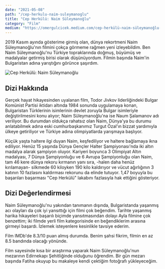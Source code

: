 ```yaml
---
date: "2021-05-08"
path: "/cep-herkulu-naim-suleymanoglu"
title: "Cep Herkülü: Naim Süleymanoğlu"
category: "Film"
medium: "https://omergulcicek.medium.com/cep-herkülü-naim-süleymanoğlu-1d92dc35dc3c"
---
```


2019 Kasım ayında gösterime girmiş olan, dünya rekortmeni Naim Süleymanoğlu'nın filmini çokça görmeme rağmen yeni izleyebildim. Ben Naim Süleymanoğlu'nu Türkiye topraklarında doğmuş, büyümüş ve madalyalar getirmiş birisi olarak düşünüyordum. Filmin başında Naim'in Bulgaristan adına yarıştığını görünce şaşırdım.

![Cep Herkülü: Naim Süleymanoğlu](/img/blog/2021-05-08/naim.jpg)

## Dizi Hakkında

Gerçek hayat hikayesinden uyalanan film, Todor Jivkov liderliğindeki Bulgar Komünist Partisi iktidarı altında 1984 sonunda uygulamaya konan, Bulgaristan Türklerinin isimlerinin devlet zoruyla Bulgar isimleriyle değiştirilmesini konu alıyor; Naim Süleymanoğlu'na ise Naum Şalamanov adı veriliyor. Bu durumdan oldukça rahatsız olan Naim, Dünya'ya bu durumu anlatabilmek adına eski cumhurbaşkanımız Turgut Özal'ın bizzat yardımıyla ülkeye getiriliyor ve Türkiye adına olimpiyatlarda yarışmaya başlıyor.

Küçük yaşta haltere ilgi duyan Naim, keşfediliyor ve haltere bağlamaya ikna ediliyor. Henüz 15 yaşında Dünya Gençler Halter Şampiyonası'nda iki altın madalya alarak şampiyon oluyor. Kariyeri boyunca 3 Olimpiyat Altın madalyası, 7 Dünya Şampiyonluğu ve 6 Avrupa Şampiyonluğu olan Naim, tam 46 kere dünya rekoru kırmanın yanı sıra, -halen daha henüz kırılamayan- silkmede 60 kiloyken 190 kilo kaldırıyor ve vücut ağırlığının 3 katının 10 fazlasını kaldırması rekorunu da elinde tutuyor. 1,47 boyuyla bu başarıları başarması "Cep Herkülü" lakabını fazlasıyla hak ettiğini gösteriyor.

## Dizi Değerlendirmesi

Naim Süleymanoğlu'nu yakından tanımanın dışında, Bulgaristanda yaşanmış acı olayları da çok iyi yansıttığı için filmi çok beğendim. Tarihte yaşanmış harika hikayeleri başarılı biçimde yansıtmasından dolayı Ayla filmine çok benzettim; iki filmde yerli film kategorisinde en beğendiklerim arasına girmeyi başardı. İzlemek isteyenlere kesinlikle tavsiye ederim.

Film IMDb'de 8.3/10 puan almış durumda. Benim şahsi fikrim, filmin en az 8.5 bandında olacağı yönünde.

Film sayesinde kısa bir araştırma yaparak Naim Süleymanoğlu'nun mezarının Edirnekapı Şehitliğinde olduğunu öğrendim. Bir gün mezarı başında Fatiha okuyup bu makaleye kendi çektiğim fotoğrafı yükleyeceğim.
